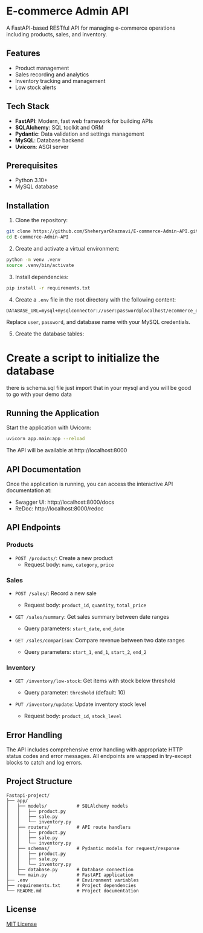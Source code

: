 # E-commerce Admin API

A FastAPI-based RESTful API for managing e-commerce operations including products, sales, and inventory.

## Features

- Product management
- Sales recording and analytics
- Inventory tracking and management
- Low stock alerts

## Tech Stack

- **FastAPI**: Modern, fast web framework for building APIs
- **SQLAlchemy**: SQL toolkit and ORM
- **Pydantic**: Data validation and settings management
- **MySQL**: Database backend
- **Uvicorn**: ASGI server

## Prerequisites

- Python 3.10+
- MySQL database

## Installation

1. Clone the repository:

```bash
git clone https://github.com/SheheryarGhaznavi/E-commerce-Admin-API.git
cd E-commerce-Admin-API
```

2. Create and activate a virtual environment:

```bash
python -m venv .venv
source .venv/bin/activate
```

3. Install dependencies:

```bash
pip install -r requirements.txt
```

4. Create a `.env` file in the root directory with the following content:

```
DATABASE_URL=mysql+mysqlconnector://user:password@localhost/ecommerce_db
```
Replace `user`, `password`, and database name with your MySQL credentials.

5. Create the database tables:

# Create a script to initialize the database
there is schema.sql file just import that in your mysql and you will be good to go with your demo data

## Running the Application

Start the application with Uvicorn:

```bash
uvicorn app.main:app --reload
```

The API will be available at http://localhost:8000

## API Documentation

Once the application is running, you can access the interactive API documentation at:

- Swagger UI: http://localhost:8000/docs
- ReDoc: http://localhost:8000/redoc

## API Endpoints

### Products

- `POST /products/`: Create a new product
  - Request body: `name`, `category`, `price`

### Sales

- `POST /sales/`: Record a new sale
  - Request body: `product_id`, `quantity`, `total_price`

- `GET /sales/summary`: Get sales summary between date ranges
  - Query parameters: `start_date`, `end_date`

- `GET /sales/comparison`: Compare revenue between two date ranges
  - Query parameters: `start_1`, `end_1`, `start_2`, `end_2`

### Inventory

- `GET /inventory/low-stock`: Get items with stock below threshold
  - Query parameter: `threshold` (default: 10)

- `PUT /inventory/update`: Update inventory stock level
  - Request body: `product_id`, `stock_level`


## Error Handling

The API includes comprehensive error handling with appropriate HTTP status codes and error messages. All endpoints are wrapped in try-except blocks to catch and log errors.

## Project Structure

```
Fastapi-project/
├── app/
│   ├── models/           # SQLAlchemy models
│   │   ├── product.py
│   │   ├── sale.py
│   │   └── inventory.py
│   ├── routers/          # API route handlers
│   │   ├── product.py
│   │   ├── sale.py
│   │   └── inventory.py
│   ├── schemas/          # Pydantic models for request/response
│   │   ├── product.py
│   │   ├── sale.py
│   │   └── inventory.py
│   ├── database.py       # Database connection
│   └── main.py           # FastAPI application
├── .env                  # Environment variables
├── requirements.txt      # Project dependencies
└── README.md             # Project documentation
```

## License

[MIT License](LICENSE)
